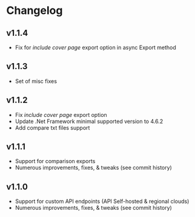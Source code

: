 Changelog
=========

v1.1.4
------

- Fix for *include cover page* export option in async Export method

v1.1.3
------

- Set of misc fixes

v1.1.2
------

- Fix *include cover page* export option
- Update .Net Framework minimal supported version to 4.6.2
- Add compare txt files support

v1.1.1
------

- Support for comparison exports
- Numerous improvements, fixes, & tweaks (see commit history)

v1.1.0
------

- Support for custom API endpoints (API Self-hosted & regional clouds)
- Numerous improvements, fixes, & tweaks (see commit history)

